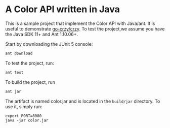 # A Color API written in Java

This is a sample project that implement the Color API with Java/ant. It
is useful to demonstrate [go-crzy/crzy](https://github.com/go-crzy/crzy). To
test the project,we assume you have the Java SDK 11+ and Ant 1.10.06+. 

Start by downloading the JUnit 5 console:

```bash
ant download
```

To test the project, run:

```bash
ant test
```

To build the project, run 

```bash
ant jar
```

The artifact is named color.jar and is located in the `build/jar` directory.
To use it, simply run:

```
export PORT=8080
java -jar color.jar
```
